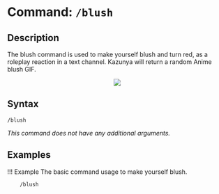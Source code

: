 # **Command:** `/blush`

## **Description**

The blush command is used to make yourself blush and turn red, as a roleplay reaction in a text channel. Kazunya will return a random Anime blush GIF.

<p align="center"><img src="https://c.tenor.com/wwxHnJqUNEMAAAAC/anime-blush.gif"></p>

## **Syntax**

    /blush

*This command does not have any additional arguments.*

## **Examples**

!!! Example
    The basic command usage to make yourself blush.

        /blush